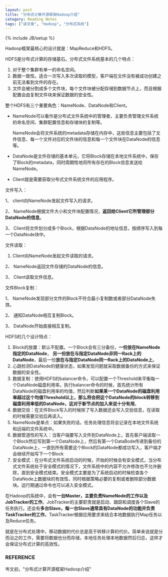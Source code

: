 ```yaml
---
layout: post
title: "分布式计算开源框架Hadoop介绍"
category: Reading Notes 
tags: ["读文章", "Hadoop", "分布式系统"]
---
```

{% include JB/setup %}

Hadoop框架最核心的设计就是：MapReduce和HDFS。

HDFS是分布式计算的存储基石。分布式文件系统基本的几个特点：

1. 对于整个集群有单一的命名空间。
2. 数据一致性。适合一次写入多次读取的模型，客户端在文件没有被成功创建之前无法看到文件的存在。
3. 文件会被分割成多个文件块，每个文件块被分配存储到数据节点上，而且根据配置会由复制文件块来保证数据的安全性。

整个HDFS有三个重要角色：NameNode、DataNode和Client。

- NameNode可以看作是分布式文件系统中的管理者，主要负责管理文件系统的命名空间、集群配置信息和存储块的复制等。
 
	NameNode会将文件系统的metadata存储在内存中，这些信息主要包括了文件信息、每一个文件对应的文件块的信息和每一个文件块在DataNode的信息等。
	
- DataNode是文件存储的基本单元，它将Block存储在本地文件系统中，保存了Block的metadata，同时周期性地将所有存在的Block信息发送给NameNode。

- Client就是需要获取分布式文件系统文件的应用程序。

文件写入：

1、 client向NameNode发起文件写入的请求。

2、 NameNode根据文件大小和文件块配置情况，**返回给Client它所管理部分DataNode的信息**。

3、 Client将文件划分成多个Block，根据DataNode的地址信息，按顺序写入到每一个DataNode块中。

文件读取：

1. Client向NameNode发起文件读取的请求。

2、 NameNode返回文件存储的DataNode的信息。

3、 Client读取文件信息。

文件Block复制：

1、 NameNode发现部分文件的Block不符合最小复制数或者部分DataNode失效。

2、 通知DataNode相互复制Block。

3、 DataNode开始直接相互复制。

HDFS的几个设计特点：

1. Block的放置：默认不配置。一个Block会有三分备份，**一份放在NameNode指定的DataNode**， **另一份放在与指定DataNode非同一Rack上的DataNode**，最后一份**放在与指定DataNode同一Rack上的DataNode上**。
2. 心跳检测DataNode的健康状态，如果发现问题就采取数据备份的方式来保证数据的安全性。
3. 数据复制：使用HDFS的balancer命令，可以配置一个Threshold来平衡每一个DataNode磁盘利用率。执行balancer命令的时候，首先统计所有DataNode的磁盘利用率的均值，然后判断**如果某一个DataNode的磁盘利用率超过这个均值Threshold以上，那么将会把这个DataNode的block转移到磁盘利用率低的DataNode，这对于新节点的加入来说十分有用**。
4. 数据交验：在文件Block写入的时候除了写入数据还会写入交验信息，在读取的时候需要交验后再读入。
5. NameNode是单点：如果失败的话，任务处理信息将会记录在本地文件系统和远端的文件系统中。
6. 数据管道性的写入：当客户端要写入文件到DataNode上，首先客户端读取一个Block然后写到第一个DataNode上，然后有第一个DataBode传递到备份的DataNode上，一直到所有需要这个Block的DataNode都成功写入，客户端才会继续开始写下一个Block
7. 安全模式：在分布式文件系统启动的时候，开始的时候会有安全模式，当分布式文件系统处于安全模式的情况下，文件系统中的内容不允许修改也不允许删除，直到安全模式结束。安全模式主要是为了系统启动的时候检查各个DataNode上数据块的有效性，同时根据策略必要的复制或者删除部分数据块。运行期通过命令也可以进入安全模式。

在Hadoop的系统中，会有**一台Master，主要负责NameNode的工作以及JobTracker的工作**。JobTracker的主要职责就是启动、跟踪和调度各个Slave的任务执行。还会有**多台Slave，每一台Slave通常具有DataNode的功能并负责TaskTracker的工作**。TaskTracker根据应用要求来结合本地数据执行Map任务以及Reduce任务。

就是在分布式处理中，移动数据的代价总是高于转移计算的代价。简单来说就是分而治之的工作，需要将数据也分而存储，本地任务处理本地数据然后归总，这样才会保证分布式计算的高效性。

### REFERENCE
岑文初，"分布式计算开源框架Hadoop介绍"